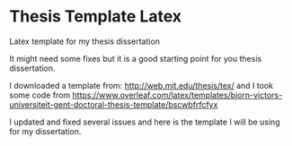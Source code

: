 # Thesis Template Latex
Latex template for my thesis dissertation

It might need some fixes but it is a good starting point for you thesis dissertation.

I downloaded a template from: http://web.mit.edu/thesis/tex/ and I took some code from https://www.overleaf.com/latex/templates/bjorn-victors-universiteit-gent-doctoral-thesis-template/bscwbfrfcfyx 

I updated and fixed several issues and here is the template I will be using for my dissertation.
